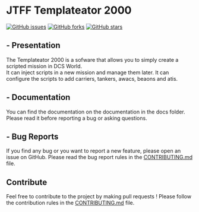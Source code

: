# JTFF Templateator 2000

[![GitHub issues](https://img.shields.io/github/issues/JTFF-applications/Templateator2000?style=for-the-badge)](https://github.com/JTFF-applications/Templateator2000/issues)
[![GitHub forks](https://img.shields.io/github/forks/JTFF-applications/Templateator2000?style=for-the-badge)](https://github.com/JTFF-applications/Templateator2000/network)
[![GitHub stars](https://img.shields.io/github/stars/JTFF-applications/Templateator2000?style=for-the-badge)](https://github.com/JTFF-applications/Templateator2000/stargazers)

## - Presentation

The Templateator 2000 is a sofware that allows you to simply create a scripted mission in DCS World.<br>
It can inject scripts in a new mission and manage them later.
It can configure the scripts to add carriers, tankers, awacs, beaons and atis.

## - Documentation

You can find the documentation on the documentation in the docs folder.<br>
Please read it before reporting a bug or asking questions.

## - Bug Reports

If you find any bug or you want to report a new feature, please open an issue on GitHub. Please read the bug report rules in the [CONTRIBUTING.md](CONTRIBUTING.md) file.

## **Contribute**

Feel free to contribute to the project by making pull requests !
Please follow the contribution rules in the [CONTRIBUTING.md](CONTRIBUTING.md) file.
